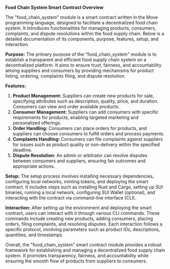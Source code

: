 **Food Chain System Smart Contract Overview**

The "food_chain_system" module is a smart contract written in the Move programming language, designed to facilitate a decentralized food chain system. It introduces functionalities for managing products, consumers, complaints, and dispute resolutions within the food supply chain. Below is a detailed documentation of its components, purpose, features, setup, and interaction.

**Purpose:**
The primary purpose of the "food_chain_system" module is to establish a transparent and efficient food supply chain system on a decentralized platform. It aims to ensure trust, fairness, and accountability among suppliers and consumers by providing mechanisms for product listing, ordering, complaints filing, and dispute resolution.

**Features:**
1. **Product Management:** Suppliers can create new products for sale, specifying attributes such as description, quality, price, and duration. Consumers can view and order available products.
2. **Consumer Management:** Suppliers can add consumers with specific requirements for products, enabling targeted marketing and personalized offerings.
3. **Order Handling:** Consumers can place orders for products, and suppliers can choose consumers to fulfill orders and process payments.
4. **Complaints Handling:** Consumers can file complaints against suppliers for issues such as product quality or non-delivery within the specified deadline.
5. **Dispute Resolution:** An admin or arbitrator can resolve disputes between consumers and suppliers, ensuring fair outcomes and appropriate actions.

**Setup:**
The setup process involves installing necessary dependencies, configuring local networks, minting tokens, and deploying the smart contract. It includes steps such as installing Rust and Cargo, setting up SUI binaries, running a local network, configuring SUI Wallet (optional), and interacting with the contract via command-line interface (CLI).

**Interaction:**
After setting up the environment and deploying the smart contract, users can interact with it through various CLI commands. These commands include creating new products, adding consumers, placing orders, filing complaints, and resolving disputes. Each interaction follows a specific protocol, involving parameters such as product IDs, descriptions, quantities, and timestamps.

Overall, the "food_chain_system" smart contract module provides a robust framework for establishing and managing a decentralized food supply chain system. It promotes transparency, fairness, and accountability while ensuring the smooth flow of products from suppliers to consumers.